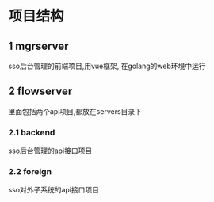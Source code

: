 # 项目结构

## 1 mgrserver 
sso后台管理的前端项目,用vue框架, 在golang的web环境中运行

## 2 flowserver
里面包括两个api项目,都放在servers目录下
### 2.1  backend
sso后台管理的api接口项目
### 2.2  foreign
sso对外子系统的api接口项目
